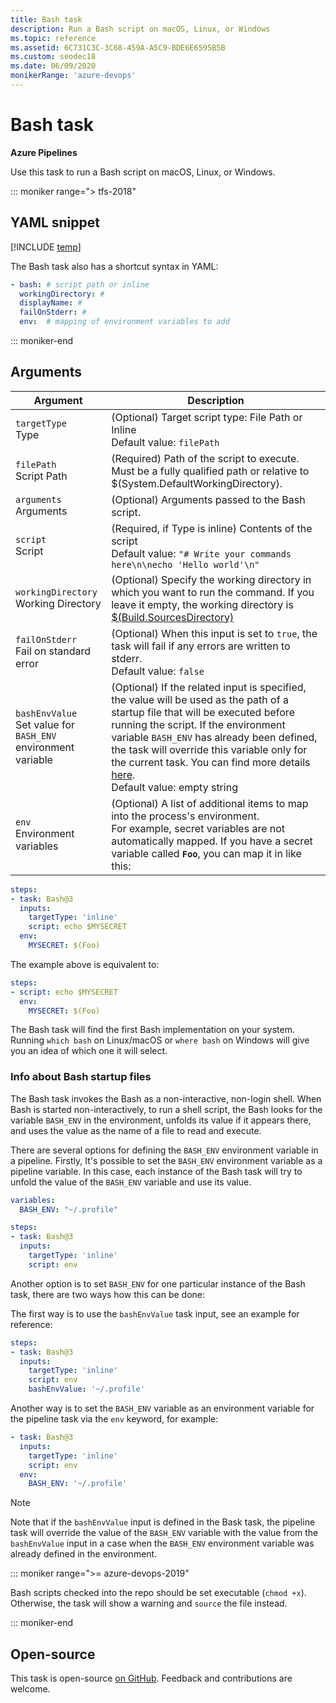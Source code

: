 ```yaml
---
title: Bash task
description: Run a Bash script on macOS, Linux, or Windows
ms.topic: reference
ms.assetid: 6C731C3C-3C68-459A-A5C9-BDE6E6595B5B
ms.custom: seodec18
ms.date: 06/09/2020
monikerRange: 'azure-devops'
---
```


# Bash task

**Azure Pipelines**

Use this task to run a Bash script on macOS, Linux, or Windows. 

::: moniker range="> tfs-2018"

## YAML snippet

[!INCLUDE [temp](../includes/yaml/BashV3.md)]

The Bash task also has a shortcut syntax in YAML:

```yaml
- bash: # script path or inline
  workingDirectory: #
  displayName: #
  failOnStderr: #
  env:  # mapping of environment variables to add
```

::: moniker-end

## Arguments

|Argument|Description|
|--- |--- |
|`targetType`<br/>Type|(Optional) Target script type: File Path or Inline <br/>Default value: `filePath`|
|`filePath`<br/>Script Path|(Required) Path of the script to execute. Must be a fully qualified path or relative to $(System.DefaultWorkingDirectory).|
|`arguments`<br/>Arguments|(Optional) Arguments passed to the Bash script.|
|`script`<br/>Script|(Required, if Type is inline) Contents of the script <br/>Default value: `"# Write your commands here\n\necho 'Hello world'\n"`|
|`workingDirectory`<br/>Working Directory| (Optional) Specify the working directory in which you want to run the command. If you leave it empty, the working directory is [$(Build.SourcesDirectory)](../../build/variables.md)|
|`failOnStderr`<br/>Fail on standard error|(Optional) When this input is set to `true`, the task will fail if any errors are written to stderr. <br/>Default value: `false`|
|`bashEnvValue`<br/>Set value for `BASH_ENV` environment variable|(Optional) If the related input is specified, the value will be used as the path of a startup file that will be executed before running the script. If the environment variable `BASH_ENV` has already been defined, the task will override this variable only for the current task. You can find more details [here](https://www.gnu.org/software/bash/manual/html_node/Bash-Startup-Files.html).<br/>Default value: empty string|
|`env`<br/>Environment variables| (Optional) A list of additional items to map into the process's environment.<br/>For example, secret variables are not automatically mapped. If you have a secret variable called **`Foo`**, you can map it in like this:

```YAML
steps:
- task: Bash@3
  inputs:
    targetType: 'inline'
    script: echo $MYSECRET
  env:
    MYSECRET: $(Foo)
```

The example above is equivalent to:

```YAML
steps:
- script: echo $MYSECRET
  env:
    MYSECRET: $(Foo)
```

The Bash task will find the first Bash implementation on your system.
Running `which bash` on Linux/macOS or `where bash` on Windows will give you an idea of which one it will select.

### Info about Bash startup files

The Bash task invokes the Bash as a non-interactive, non-login shell. When Bash is started non-interactively, to run a shell script, the Bash looks for the variable `BASH_ENV` in the environment, unfolds its value if it appears there, and uses the value as the name of a file to read and execute.

There are several options for defining the `BASH_ENV` environment variable in a pipeline. Firstly, It's possible to set the `BASH_ENV` environment variable as a pipeline variable. In this case, each instance of the Bash task will try to unfold the value of the `BASH_ENV` variable and use its value.

```YAML
variables:
  BASH_ENV: "~/.profile"

steps:
- task: Bash@3
  inputs:
    targetType: 'inline'
    script: env
```

Another option is to set `BASH_ENV` for one particular instance of the Bash task, there are two ways how this can be done:

The first way is to use the `bashEnvValue` task input, see an example for reference:

```YAML
steps:
- task: Bash@3
  inputs:
    targetType: 'inline'
    script: env
    bashEnvValue: '~/.profile'
```

Another way is to set the `BASH_ENV` variable as an environment variable for the pipeline task via the `env` keyword, for example:

```YAML
- task: Bash@3
  inputs:
    targetType: 'inline'
    script: env
  env:
    BASH_ENV: '~/.profile'
```

> [!NOTE]
> Note that if the `bashEnvValue` input is defined in the Bask task, the pipeline task will override the value of the `BASH_ENV` variable with the value from the `bashEnvValue` input in a case when the `BASH_ENV` environment variable was already defined in the environment.

::: moniker range=">= azure-devops-2019"

Bash scripts checked into the repo should be set executable (`chmod +x`).
Otherwise, the task will show a warning and `source` the file instead.

::: moniker-end

## Open-source

This task is open-source [on GitHub](https://github.com/Microsoft/azure-pipelines-tasks). Feedback and contributions are welcome.
